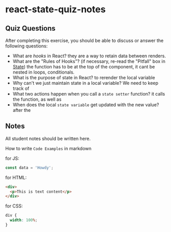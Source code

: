 # react-state-quiz-notes

## Quiz Questions

After completing this exercise, you should be able to discuss or answer the following questions:

- What are _hooks_ in React?
  they are a way to retain data between renders.
- What are the "Rules of Hooks"? (if necessary, re-read the "Pitfall" box in [State](https://react.dev/learn/state-a-components-memory))
  the function has to be at the top of the component, it cant be nested in loops, conditionals.
- What is the purpose of state in React?
  to rerender the local variable
- Why can't we just maintain state in a local variable?
  We need to keep track of
- What two actions happen when you call a `state setter` function?
  it calls the function, as well as
- When does the local `state variable` get updated with the new value?
  after the

## Notes

All student notes should be written here.

How to write `Code Examples` in markdown

for JS:

```javascript
const data = 'Howdy';
```

for HTML:

```html
<div>
  <p>This is text content</p>
</div>
```

for CSS:

```css
div {
  width: 100%;
}
```
